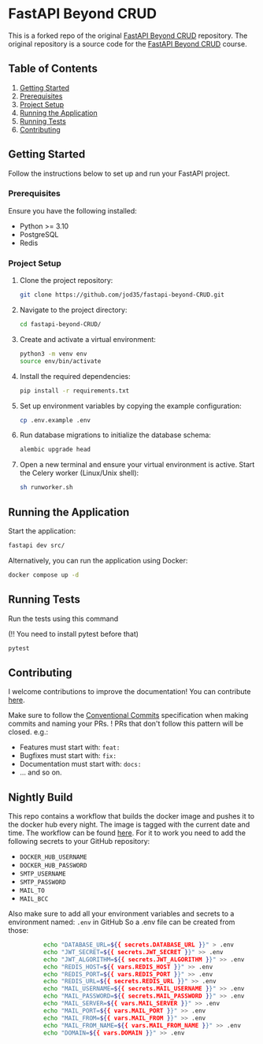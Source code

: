 # FastAPI Beyond CRUD 

This is a forked repo of the original [FastAPI Beyond CRUD](https://github.com/jod35/fastapi-beyond-CRUD) repository. The original repository is a source code for the [FastAPI Beyond CRUD](https://youtube.com/playlist?list=PLEt8Tae2spYnHy378vMlPH--87cfeh33P&si=rl-08ktaRjcm2aIQ) course.

## Table of Contents

1. [Getting Started](#getting-started)
2. [Prerequisites](#prerequisites)
3. [Project Setup](#project-setup)
4. [Running the Application](#running-the-application)
5. [Running Tests](#running-tests)
6. [Contributing](#contributing)

## Getting Started
Follow the instructions below to set up and run your FastAPI project.

### Prerequisites
Ensure you have the following installed:

- Python >= 3.10
- PostgreSQL
- Redis

### Project Setup
1. Clone the project repository:
    ```bash
    git clone https://github.com/jod35/fastapi-beyond-CRUD.git
    ```
   
2. Navigate to the project directory:
    ```bash
    cd fastapi-beyond-CRUD/
    ```

3. Create and activate a virtual environment:
    ```bash
    python3 -m venv env
    source env/bin/activate
    ```

4. Install the required dependencies:
    ```bash
    pip install -r requirements.txt
    ```

5. Set up environment variables by copying the example configuration:
    ```bash
    cp .env.example .env
    ```

6. Run database migrations to initialize the database schema:
    ```bash
    alembic upgrade head
    ```

7. Open a new terminal and ensure your virtual environment is active. Start the Celery worker (Linux/Unix shell):
    ```bash
    sh runworker.sh
    ```

## Running the Application
Start the application:

```bash
fastapi dev src/
```
Alternatively, you can run the application using Docker:
```bash
docker compose up -d
```
## Running Tests
Run the tests using this command

(!! You need to install pytest before that)
```bash
pytest
```

## Contributing
I welcome contributions to improve the documentation! You can contribute [here](https://github.com/sihingbenni/fastapi-beyond-crud-docs).

Make sure to follow the [Conventional Commits](https://www.conventionalcommits.org/en/v1.0.0/) specification when making commits and naming your PRs.
! PRs that don't follow this pattern will be closed.
e.g.:
- Features must start with: `feat:`
- Bugfixes must start with: `fix:` 
- Documentation must start with: `docs:`
- ... and so on.

## Nightly Build
This repo contains a workflow that builds the docker image and pushes it to the docker hub every night. The image is tagged with the current date and time. The workflow can be found [here](.github/workflows/nightly-build.yml).
For it to work you need to add the following secrets to your GitHub repository:
- `DOCKER_HUB_USERNAME`
- `DOCKER_HUB_PASSWORD`
- `SMTP_USERNAME`
- `SMTP_PASSWORD`
- `MAIL_TO`
- `MAIL_BCC`

Also make sure to add all your environment variables and secrets to a environment named: `.env` in GitHub
So a .env file can be created from those: 
```bash
          echo "DATABASE_URL=${{ secrets.DATABASE_URL }}" > .env
          echo "JWT_SECRET=${{ secrets.JWT_SECRET }}" >> .env
          echo "JWT_ALGORITHM=${{ secrets.JWT_ALGORITHM }}" >> .env
          echo "REDIS_HOST=${{ vars.REDIS_HOST }}" >> .env
          echo "REDIS_PORT=${{ vars.REDIS_PORT }}" >> .env
          echo "REDIS_URL=${{ secrets.REDIS_URL }}" >> .env
          echo "MAIL_USERNAME=${{ secrets.MAIL_USERNAME }}" >> .env
          echo "MAIL_PASSWORD=${{ secrets.MAIL_PASSWORD }}" >> .env
          echo "MAIL_SERVER=${{ vars.MAIL_SERVER }}" >> .env
          echo "MAIL_PORT=${{ vars.MAIL_PORT }}" >> .env
          echo "MAIL_FROM=${{ vars.MAIL_FROM }}" >> .env
          echo "MAIL_FROM_NAME=${{ vars.MAIL_FROM_NAME }}" >> .env
          echo "DOMAIN=${{ vars.DOMAIN }}" >> .env
```